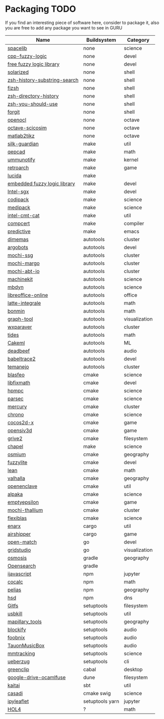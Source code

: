 # Packaging TODO

If you find an interesting piece of software here, consider to package it, also you are free to add any package you want to see in GURU

Name | Buildsystem | Category
------------ | ------------- | -------------
[spacelib](https://github.com/Alessandro-Barbieri/SpaceLib) | none | science
[cpp-fuzzy-logic](https://sourceforge.net/projects/cpp-fuzzy-logic) | none | devel
[free fuzzy logic library](http://ffll.sourceforge.net) | none | devel
[solarized](https://github.com/altercation/solarized) | none | shell
[zsh-history-substring-search](zsh-history-substring-search) | none | shell
[fizsh](https://github.com/zsh-users/fizsh) | none | shell
[zsh-directory-history](https://github.com/tymm/zsh-directory-history) | none | shell
[zsh-you-should-use](https://github.com/MichaelAquilina/zsh-you-should-use) | none | shell
[forgit](https://github.com/wfxr/forgit) | none | shell
[openocl](https://openocl.org/) | none | octave
[octave-scicosim](https://wiki.octave.org/Sci_cosim) | none | octave
[matlab2tikz](https://github.com/matlab2tikz/matlab2tikz) | none | octave
[silk-guardian](https://github.com/NateBrune/silk-guardian) | make | util
[qepcad](https://www.usna.edu/Users/cs/wcbrown/qepcad/B/QEPCAD.html) | make | math
[ummunotify](https://github.com/Portals4/ummunotify) | make | kernel
[retroarch](https://www.retroarch.com/) | make | game
[lucida](https://github.com/claritylab/lucida) | make |
[embedded fuzzy logic library](https://github.com/zerokol/eFLL) | make | devel
[Intel-sgx](https://01.org/intel-softwareguard-extensions) | make | devel
[codipack](https://www.scicomp.uni-kl.de/software/codi/) | make | science
[medipack](http://www.scicomp.uni-kl.de/software/medi/) | make | science
[intel-cmt-cat](https://github.com/intel/intel-cmt-cat) | make | util
[compcert](https://compcert.org) | make | compiler
[predictive](https://www.dr-qubit.org/predictive.html) | make | emacs
[dimemas](https://github.com/bsc-performance-tools/dimemas) | autotools | cluster
[argobots](https://www.argobots.org/) | autotools | devel
[mochi-ssg](https://github.com/mochi-hpc/mochi-ssg) | autotools | cluster
[mochi-margo](https://github.com/mochi-hpc/mochi-margo) | autotools | cluster
[mochi-abt-io](https://github.com/mochi-hpc/mochi-abt-io) | autotools | cluster
[machinekit](https://github.com/machinekit/machinekit) | autotools | science
[mbdyn](https://www.mbdyn.org/) | autotools | science
[libreoffice-online](https://github.com/LibreOffice/online) | autotools | office
[latte-integrale](https://www.math.ucdavis.edu/~latte/) | autotools | math
[bonmin](https://projects.coin-or.org/Bonmin) | autotools | math
[graph-tool](https://graph-tool.skewed.de/) | autotools | visualization
[wxparaver](https://github.com/bsc-performance-tools/wxparaver) | autotools | cluster
[tides](https://sourceforge.net/projects/tidesodes/) | autotools | math
[Cakeml](https://cakeml.org/) | autotools | ML
[deadbeef](https://github.com/DeaDBeeF-Player/deadbeef) | autotools | audio
[babeltrace2](https://babeltrace.org/) | autotools | devel
[temanejo](https://www.hlrs.de/solutions-services/service-portfolio/programming/hpc-development-tools/temanejo) | autotools | cluster
[blasfeo](https://github.com/giaf/blasfeo) | cmake | science
[libfixmath](https://github.com/PetteriAimonen/libfixmath) | cmake | devel
[hpmpc](https://github.com/giaf/hpmpc) | cmake | science
[parsec](https://bitbucket.org/icldistcomp/parsec) | cmake | science
[mercury](https://github.com/mercury-hpc/mercury) | cmake | cluster
[chrono](https://projectchrono.org/) | cmake | science
[cocos2d-x](https://github.com/cocos2d/cocos2d-x) | cmake | game
[opensiv3d](https://github.com/Siv3D/OpenSiv3D) | cmake | game
[grive2](https://github.com/vitalif/grive2) | cmake | filesystem
[chapel](https://github.com/chapel-lang/chapel) | make | science
[osmium](https://wiki.openstreetmap.org/wiki/Osmium) | cmake | geography
[fuzzylite](https://github.com/fuzzylite/fuzzylite) | cmake | devel
[lean](https://github.com/leanprover/lean/) | cmake | math
[valhalla](https://github.com/valhalla/valhalla) | cmake | geography
[openenclave](https://openenclave.io/sdk/) | cmake | util
[alpaka](https://github.com/alpaka-group/alpaka) | cmake | science
[emptyepsilon](https://daid.github.io/EmptyEpsilon/) | cmake | game
[mochi-thallium](https://github.com/mochi-hpc/mochi-thallium) | cmake | cluster
[flexiblas](https://www.mpi-magdeburg.mpg.de/projects/flexiblas) | cmake | science
[enarx](https://enarx.dev/) | cargo | util
[airshipper](https://gitlab.com/veloren/airshipper) | cargo | game
[open-match](https://github.com/googleforgames/open-match) | go | devel
[gridstudio](https://github.com/ricklamers/gridstudio) | go | visualization
[osmosis](https://wiki.openstreetmap.org/wiki/Osmosis) | gradle | geography
[Opensearch](https://github.com/opensearch-project/OpenSearch) | gradle |
[ijavascript](https://github.com/n-riesco/ijavascript) | npm | jupyter
[cocalc](https://github.com/sagemathinc/cocalc) | npm | math
[pelias](https://github.com/pelias/pelias) | npm | geography
[hsd](https://github.com/handshake-org/hsd) | npm | dns
[Gitfs](https://github.com/presslabs/gitfs) | setuptools | filesystem
[usbkill](https://github.com/hephaest0s/usbkill) | setuptools | util
[mapillary_tools](https://github.com/mapillary/mapillary_tools) | setuptools | geography
[blockify](https://github.com/serialoverflow/blockify) | setuptools | audio
[foobnix](https://github.com/foobnix/foobnix) | setuptools | audio
[TauonMusicBox](https://github.com/Taiko2k/TauonMusicBox) | setuptools | audio
[mmtracking](https://github.com/open-mmlab/mmtracking) | setuptools | science
[ueberzug](https://github.com/seebye/ueberzug) | setuptools | cli
[greenclip](https://github.com/erebe/greenclip) | cabal | desktop
[google-drive-ocamlfuse](https://github.com/astrada/google-drive-ocamlfuse) | dune | filesystem
[kaitai](https://github.com/kaitai-io/kaitai_struct) | sbt | util
[casadi](https://web.casadi.org/) | cmake swig | science
[ipyleaflet](https://github.com/jupyter-widgets/ipyleaflet) | setuptools yarn | jupyter
[HOL4](http://hol-theorem-prover.org/) | ? | math
